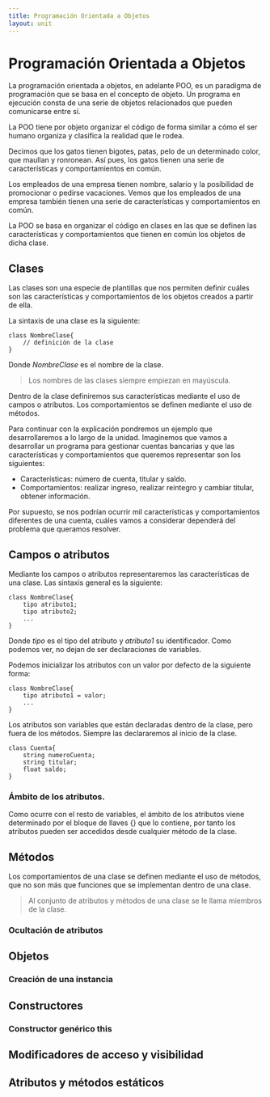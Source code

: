 ```yaml
---
title: Programación Orientada a Objetos
layout: unit
---
```

# Programación Orientada a Objetos

La programación orientada a objetos, en adelante POO, es un paradigma de programación que se basa en el concepto de objeto. Un programa en ejecución consta de una serie de objetos relacionados que pueden comunicarse entre sí.

La POO tiene por objeto organizar el código de forma similar a cómo el ser humano organiza y clasifica la realidad que le rodea.

Decimos que los gatos tienen bigotes, patas, pelo de un determinado color, que maullan y ronronean. Así pues, los gatos tienen una serie de características y comportamientos en común.

Los empleados de una empresa tienen nombre, salario y la posibilidad de promocionar o pedirse vacaciones. Vemos que los empleados de una empresa también tienen una serie de características y comportamientos en común.

La POO se basa en organizar el código en clases en las que se definen las características y comportamientos que tienen en común los objetos de dicha clase.

## Clases
Las clases son una especie de plantillas que nos permiten definir cuáles son las características y comportamientos de los objetos creados a partir de ella.

La sintaxis de una clase es la siguiente:

    class NombreClase{
        // definición de la clase
    }

Donde _NombreClase_ es el nombre de la clase.

> Los nombres de las clases siempre empiezan en mayúscula.

Dentro de la clase definiremos sus características mediante el uso de campos o atributos. Los comportamientos se definen mediante el uso de métodos.

Para continuar con la explicación pondremos un ejemplo que desarrollaremos a lo largo de la unidad. Imaginemos que vamos a desarrollar un programa para gestionar cuentas bancarias y que las características y comportamientos que queremos representar son los siguientes:

- Características: número de cuenta, titular y saldo.
- Comportamientos: realizar ingreso, realizar reintegro y cambiar titular, obtener información.

Por supuesto, se nos podrían ocurrir mil características y comportamientos diferentes de una cuenta, cuáles vamos a considerar dependerá del problema que queramos resolver.

## Campos o atributos
Mediante los campos o atributos representaremos las características de una clase. Las sintaxis general es la siguiente:

    class NombreClase{
        tipo atributo1;
        tipo atributo2;
        ...
    }

Donde _tipo_ es el tipo del atributo y _atributo1_ su identificador. Como podemos ver, no dejan de ser declaraciones de variables.

Podemos inicializar los atributos con un valor por defecto de la siguiente forma:

    class NombreClase{
        tipo atributo1 = valor;
        ...
    }

Los atributos son variables que están declaradas dentro de la clase, pero fuera de los métodos. Siempre las declararemos al inicio de la clase.

    class Cuenta{
        string numeroCuenta;
        string titular;
        float saldo;
    }

### Ámbito de los atributos.
Como ocurre con el resto de variables, el ámbito de los atributos viene determinado por el bloque de llaves {} que lo contiene, por tanto los atributos pueden ser accedidos desde cualquier método de la clase.

## Métodos

Los comportamientos de una clase se definen mediante el uso de métodos, que no son más que funciones que se implementan dentro de una clase.

> Al conjunto de atributos y métodos de una clase se le llama miembros de la clase.

### Ocultación de atributos

## Objetos
### Creación de una instancia
## Constructores
### Constructor genérico this
## Modificadores de acceso y visibilidad
## Atributos y métodos estáticos
